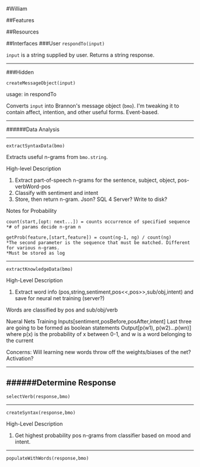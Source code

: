 #William

##Features

##Resources

##Interfaces
###User
`respondTo(input)`

`input` is a string supplied by user. Returns a string response.

-------
###Hidden

`createMessageObject(input)`

usage: in respondTo

Converts `input` into Brannon's message object (`bmo`). I'm tweaking it to contain affect, intention, and other useful forms.
Event-based.

-----
######Data Analysis
____
`extractSyntaxData(bmo)`

Extracts useful n-grams from `bmo.string`.

High-level Description
1. Extract part-of-speech n-grams for the sentence, subject, object, pos-verbWord-pos
2. Classify with sentiment and intent
3. Store, then return n-gram. Json? SQL 4 Server? Write to disk?

Notes for Probability

```
count(start,[opt: next...]) = counts occurrence of specified sequence
*# of params decide n-gram n

getProb(feature,[start,feature]) = count(ng-1, ng) / count(ng)
*The second parameter is the sequence that must be matched. Different for various n-grams.
*Must be stored as log

```

------------

`extractKnowledgeData(bmo)`

High-Level Description
1. Extract word info (pos,string,sentiment,pos<<,pos>>,sub/obj,intent) and save for neural net training (server?)

Words are classified by pos and sub/obj/verb

Nueral Nets Training
Inputs[sentiment,posBefore,posAfter,intent] Last three are going to be formed as boolean statements
Output[p(w1), p(w2)...p(wn)] where p(x) is the probability of x between 0-1, and w is a word belonging to the current

Concerns: Will learning new words throw off the weights/biases of the net? Activation?

------------
######Determine Response
------------

`selectVerb(response,bmo)`

-------------
`createSyntax(response,bmo)`

High-Level Description
1. Get highest probability pos n-grams from classifier based on mood and intent.
--------------

`populateWithWords(response,bmo)`
